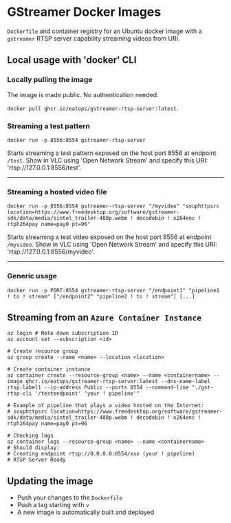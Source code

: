 # GStreamer Docker Images

`Dockerfile` and container registry for an Ubuntu docker image with a `gstreamer` RTSP server capability streaming videos from URI.

## Local usage with 'docker' CLI

### Locally pulling the image

The image is made public. No authentication needed.

`docker pull ghcr.io/eatops/gstreamer-rtsp-server:latest`.

### Streaming a test pattern

```
docker run -p 8556:8554 gstreamer-rtsp-server
```

Starts streaming a test pattern exposed on the host port 8556 at endpoint `/test`.
Show in VLC using 'Open Network Stream' and specify this URI: 'rtsp://127.0.0.1:8556/test'.

---

### Streaming a hosted video file

```
docker run -p 8556:8554 gstreamer-rtsp-server "/myvideo" "souphttpsrc location=https://www.freedesktop.org/software/gstreamer-sdk/data/media/sintel_trailer-480p.webm ! decodebin ! x264enc ! rtph264pay name=pay0 pt=96"
```

Starts streaming a test video exposed on the host port 8556 at endpoint `/myvideo`.
Show in VLC using 'Open Network Stream' and specify this URI: 'rtsp://127.0.0.1:8556/myvideo'.

---

### Generic usage

```
docker run -p PORT:8554 gstreamer-rtsp-server "/endpoint1" "pipeline1 ! to ! stream" ["/endpoint2" "pipeline2 ! to ! stream"] [...]
```

## Streaming from an `Azure Container Instance`

```pwsh
az login # Note down subscription ID
az account set --subscription <id>

# Create resource group
az group create --name <name> --location <location>

# Create container instance
az container create --resource-group <name> --name <containername> --image ghcr.io/eatops/gstreamer-rtsp-server:latest --dns-name-label rtsp-label1 --ip-address Public --ports 8554 --command-line "./gst-rtsp-cli '/testendpoint' 'your ! pipeline'"

# Example of pipeline that plays a video hosted on the Internet:
# souphttpsrc location=https://www.freedesktop.org/software/gstreamer-sdk/data/media/sintel_trailer-480p.webm ! decodebin ! x264enc ! rtph264pay name=pay0 pt=96

# Checking logs
az container logs --resource-group <name> --name <containername>
# Should display:
# Creating endpoint rtsp://0.0.0.0:8554/xxx (your ! pipeline)
# RTSP Server Ready
```

## Updating the image

- Push your changes to the `Dockerfile`
- Push a tag starting with `v`
- A new image is automatically built and deployed